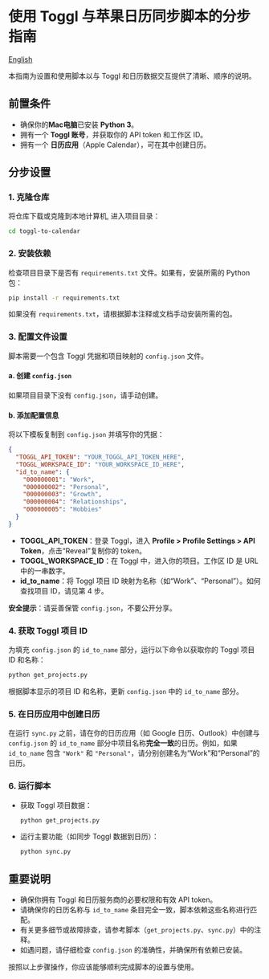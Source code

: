 # 使用 Toggl 与苹果日历同步脚本的分步指南

[English](README.md)

本指南为设置和使用脚本以与 Toggl 和日历数据交互提供了清晰、顺序的说明。

## 前置条件
- 确保你的**Mac电脑**已安装 **Python 3**。
- 拥有一个 **Toggl 账号**，并获取你的 API token 和工作区 ID。
- 拥有一个 **日历应用**（Apple Calendar），可在其中创建日历。

## 分步设置

### 1. 克隆仓库
将仓库下载或克隆到本地计算机, 进入项目目录：
```bash
cd toggl-to-calendar
```

### 2. 安装依赖
检查项目目录下是否有 `requirements.txt` 文件。如果有，安装所需的 Python 包：
```bash
pip install -r requirements.txt
```
如果没有 `requirements.txt`，请根据脚本注释或文档手动安装所需的包。

### 3. 配置文件设置
脚本需要一个包含 Toggl 凭据和项目映射的 `config.json` 文件。

#### a. 创建 `config.json`
如果项目目录下没有 `config.json`，请手动创建。

#### b. 添加配置信息
将以下模板复制到 `config.json` 并填写你的凭据：
```json
{
  "TOGGL_API_TOKEN": "YOUR_TOGGL_API_TOKEN_HERE",
  "TOGGL_WORKSPACE_ID": "YOUR_WORKSPACE_ID_HERE",
  "id_to_name": {
    "000000001": "Work",
    "000000002": "Personal",
    "000000003": "Growth",
    "000000004": "Relationships",
    "000000005": "Hobbies"
  }
}
```
- **TOGGL_API_TOKEN**：登录 Toggl，进入 **Profile > Profile Settings > API Token**，点击“Reveal”复制你的 token。
- **TOGGL_WORKSPACE_ID**：在 Toggl 中，进入你的项目。工作区 ID 是 URL 中的一串数字。
- **id_to_name**：将 Toggl 项目 ID 映射为名称（如“Work”、“Personal”）。如何查找项目 ID，请见第 4 步。

**安全提示**：请妥善保管 `config.json`，不要公开分享。

### 4. 获取 Toggl 项目 ID
为填充 `config.json` 的 `id_to_name` 部分，运行以下命令以获取你的 Toggl 项目 ID 和名称：
```bash
python get_projects.py
```
根据脚本显示的项目 ID 和名称，更新 `config.json` 中的 `id_to_name` 部分。

### 5. 在日历应用中创建日历
在运行 `sync.py` 之前，请在你的日历应用（如 Google 日历、Outlook）中创建与 `config.json` 的 `id_to_name` 部分中项目名称**完全一致**的日历。例如，如果 `id_to_name` 包含 `"Work"` 和 `"Personal"`，请分别创建名为“Work”和“Personal”的日历。

### 6. 运行脚本
- 获取 Toggl 项目数据：
  ```bash
  python get_projects.py
  ```
- 运行主要功能（如同步 Toggl 数据到日历）：
  ```bash
  python sync.py
  ```

## 重要说明
- 确保你拥有 Toggl 和日历服务商的必要权限和有效 API token。
- 请确保你的日历名称与 `id_to_name` 条目完全一致，脚本依赖这些名称进行匹配。
- 有关更多细节或故障排查，请参考脚本（`get_projects.py`、`sync.py`）中的注释。
- 如遇问题，请仔细检查 `config.json` 的准确性，并确保所有依赖已安装。

按照以上步骤操作，你应该能够顺利完成脚本的设置与使用。
